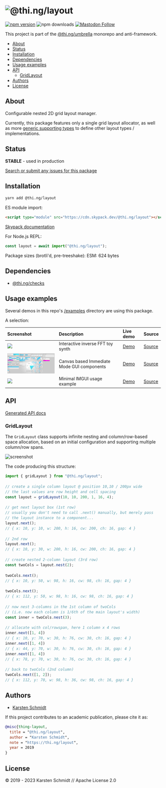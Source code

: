<!-- This file is generated - DO NOT EDIT! -->
<!-- Please see: https://github.com/thi-ng/umbrella/blob/develop/CONTRIBUTING.md#changes-to-readme-files -->

# ![@thi.ng/layout](https://media.thi.ng/umbrella/banners-20230807/thing-layout.svg?4984f585)

[![npm version](https://img.shields.io/npm/v/@thi.ng/layout.svg)](https://www.npmjs.com/package/@thi.ng/layout)
![npm downloads](https://img.shields.io/npm/dm/@thi.ng/layout.svg)
[![Mastodon Follow](https://img.shields.io/mastodon/follow/109331703950160316?domain=https%3A%2F%2Fmastodon.thi.ng&style=social)](https://mastodon.thi.ng/@toxi)

This project is part of the
[@thi.ng/umbrella](https://github.com/thi-ng/umbrella/) monorepo and anti-framework.

- [About](#about)
- [Status](#status)
- [Installation](#installation)
- [Dependencies](#dependencies)
- [Usage examples](#usage-examples)
- [API](#api)
  - [GridLayout](#gridlayout)
- [Authors](#authors)
- [License](#license)

## About

Configurable nested 2D grid layout manager.

Currently, this package features only a single grid layout allocator, as
well as more [generic supporting
types](https://github.com/thi-ng/umbrella/tree/develop/packages/layout/src/api.ts)
to define other layout types / implementations.

## Status

**STABLE** - used in production

[Search or submit any issues for this package](https://github.com/thi-ng/umbrella/issues?q=%5Blayout%5D+in%3Atitle)

## Installation

```bash
yarn add @thi.ng/layout
```

ES module import:

```html
<script type="module" src="https://cdn.skypack.dev/@thi.ng/layout"></script>
```

[Skypack documentation](https://docs.skypack.dev/)

For Node.js REPL:

```js
const layout = await import("@thi.ng/layout");
```

Package sizes (brotli'd, pre-treeshake): ESM: 624 bytes

## Dependencies

- [@thi.ng/checks](https://github.com/thi-ng/umbrella/tree/develop/packages/checks)

## Usage examples

Several demos in this repo's
[/examples](https://github.com/thi-ng/umbrella/tree/develop/examples)
directory are using this package.

A selection:

| Screenshot                                                                                                          | Description                                | Live demo                                          | Source                                                                          |
|:--------------------------------------------------------------------------------------------------------------------|:-------------------------------------------|:---------------------------------------------------|:--------------------------------------------------------------------------------|
| <img src="https://raw.githubusercontent.com/thi-ng/umbrella/develop/assets/examples/fft-synth.png" width="240"/>    | Interactive inverse FFT toy synth          | [Demo](https://demo.thi.ng/umbrella/fft-synth/)    | [Source](https://github.com/thi-ng/umbrella/tree/develop/examples/fft-synth)    |
| <img src="https://raw.githubusercontent.com/thi-ng/umbrella/develop/assets/imgui/imgui-all.png" width="240"/>       | Canvas based Immediate Mode GUI components | [Demo](https://demo.thi.ng/umbrella/imgui/)        | [Source](https://github.com/thi-ng/umbrella/tree/develop/examples/imgui)        |
| <img src="https://raw.githubusercontent.com/thi-ng/umbrella/develop/assets/examples/imgui-basics.png" width="240"/> | Minimal IMGUI usage example                | [Demo](https://demo.thi.ng/umbrella/imgui-basics/) | [Source](https://github.com/thi-ng/umbrella/tree/develop/examples/imgui-basics) |

## API

[Generated API docs](https://docs.thi.ng/umbrella/layout/)

### GridLayout

The `GridLayout` class supports infinite nesting and column/row-based
space allocation, based on an initial configuration and supporting
multiple column/row spans.

![screenshot](https://raw.githubusercontent.com/thi-ng/umbrella/develop/assets/layout/grid-layout.png)

The code producing this structure:

```ts
import { gridLayout } from "@thi.ng/layout";

// create a single column layout @ position 10,10 / 200px wide
// the last values are row height and cell spacing
const layout = gridLayout(10, 10, 200, 1, 16, 4);

// get next layout box (1st row)
// usually you don't need to call .next() manually, but merely pass
// the layout instance to a component...
layout.next();
// { x: 10, y: 10, w: 200, h: 16, cw: 200, ch: 16, gap: 4 }

// 2nd row
layout.next();
// { x: 10, y: 30, w: 200, h: 16, cw: 200, ch: 16, gap: 4 }

// create nested 2-column layout (3rd row)
const twoCols = layout.nest(2);

twoCols.next();
// { x: 10, y: 50, w: 98, h: 16, cw: 98, ch: 16, gap: 4 }

twoCols.next();
// { x: 112, y: 50, w: 98, h: 16, cw: 98, ch: 16, gap: 4 }

// now nest 3-columns in the 1st column of twoCols
// (i.e. now each column is 1/6th of the main layout's width)
const inner = twoCols.nest(3);

// allocate with col/rowspan, here 1 column x 4 rows
inner.next([1, 4])
// { x: 10, y: 70, w: 30, h: 76, cw: 30, ch: 16, gap: 4 }
inner.next([1, 4])
// { x: 44, y: 70, w: 30, h: 76, cw: 30, ch: 16, gap: 4 }
inner.next([1, 4])
// { x: 78, y: 70, w: 30, h: 76, cw: 30, ch: 16, gap: 4 }

// back to twoCols (2nd column)
twoCols.next([1, 2]);
// { x: 112, y: 70, w: 98, h: 36, cw: 98, ch: 16, gap: 4 }
```

## Authors

- [Karsten Schmidt](https://thi.ng)

If this project contributes to an academic publication, please cite it as:

```bibtex
@misc{thing-layout,
  title = "@thi.ng/layout",
  author = "Karsten Schmidt",
  note = "https://thi.ng/layout",
  year = 2019
}
```

## License

&copy; 2019 - 2023 Karsten Schmidt // Apache License 2.0

